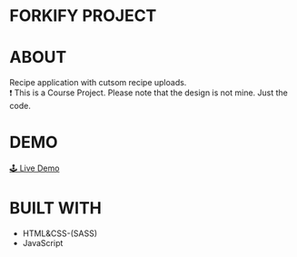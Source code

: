 # FORKIFY PROJECT

# ABOUT
Recipe application with cutsom recipe uploads.
<br/>
❗ This is a Course Project. Please note that the design is not mine. Just the code.

# DEMO
<a href="#" target="_blank">🕹 Live Demo</a>

# BUILT WITH
- HTML&CSS-(SASS)
- JavaScript
